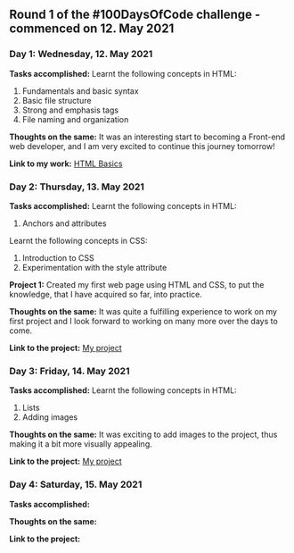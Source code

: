 ## Round 1 of the #100DaysOfCode challenge - commenced on 12. May 2021

### Day 1: Wednesday, 12. May 2021

**Tasks accomplished:** Learnt the following concepts in HTML:
1. Fundamentals and basic syntax
2. Basic file structure
3. Strong and emphasis tags
4. File naming and organization

**Thoughts on the same:** It was an interesting start to becoming a Front-end web developer, and I am very excited to continue this journey tomorrow!

**Link to my work:** [HTML Basics](https://github.com/theRangeCoder/Front-end-exploration/blob/main/html-basics.html)

### Day 2: Thursday, 13. May 2021

**Tasks accomplished:** Learnt the following concepts in HTML:
1. Anchors and attributes

Learnt the following concepts in CSS:
1. Introduction to CSS
2. Experimentation with the style attribute

**Project 1:** Created my first web page using HTML and CSS, to put the knowledge, that I have acquired so far, into practice. 

**Thoughts on the same:** It was quite a fulfilling experience to work on my first project and I look forward to working on many more over the days to come.

**Link to the project:** [My project](https://github.com/theRangeCoder/Front-end-exploration/commit/bcb2b3756d214d839e6d145a5352b5fadaed9be9)

### Day 3: Friday, 14. May 2021

**Tasks accomplished:** Learnt the following concepts in HTML:
1. Lists
2. Adding images

**Thoughts on the same:** It was exciting to add images to the project, thus making it a bit more visually appealing.

**Link to the project:** [My project](https://github.com/theRangeCoder/Front-end-exploration/blob/main/project-1.html)

### Day 4: Saturday, 15. May 2021

**Tasks accomplished:** 

**Thoughts on the same:**

**Link to the project:**



 

